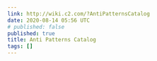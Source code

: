 ```yaml
---
link: http://wiki.c2.com/?AntiPatternsCatalog
date: 2020-08-14 05:56 UTC
# published: false
published: true
title: Anti Patterns Catalog
tags: []
---
```



